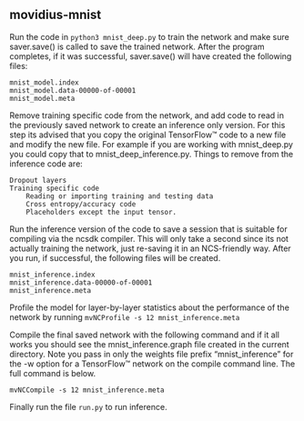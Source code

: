 ## movidius-mnist

Run the code in `python3 mnist_deep.py` to train the network and make sure saver.save() is called to save the trained network. After the program completes, if it was successful, saver.save() will have created the following files:

    mnist_model.index
    mnist_model.data-00000-of-00001
    mnist_model.meta
    
Remove training specific code from the network, and add code to read in the previously saved network to create an inference only version. For this step its advised that you copy the original TensorFlow™ code to a new file and modify the new file. For example if you are working with mnist_deep.py you could copy that to mnist_deep_inference.py. Things to remove from the inference code are:

    Dropout layers
    Training specific code
        Reading or importing training and testing data
        Cross entropy/accuracy code
        Placeholders except the input tensor.

Run the inference version of the code to save a session that is suitable for compiling via the ncsdk compiler. This will only take a second since its not actually training the network, just re-saving it in an NCS-friendly way. After you run, if successful, the following files will be created.

    mnist_inference.index
    mnist_inference.data-00000-of-00001
    mnist_inference.meta
    
Profile the model for layer-by-layer statistics about the performance of the network by running `mvNCProfile -s 12 mnist_inference.meta`


Compile the final saved network with the following command and if it all works you should see the mnist_inference.graph file created in the current directory. Note you pass in only the weights file prefix “mnist_inference” for the -w option for a TensorFlow™ network on the compile command line. The full command is below. 

```mvNCCompile -s 12 mnist_inference.meta```

Finally run the file `run.py` to run inference.
